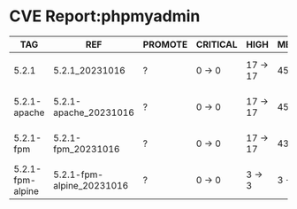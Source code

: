 # CVE Report:phpmyadmin
|       TAG        |            REF            | PROMOTE | CRITICAL |   HIGH   |  MEDIUM  |    LOW     | UNKNOWN |
|------------------|---------------------------|---------|----------|----------|----------|------------|---------|
| 5.2.1            | 5.2.1_20231016            | ?       | 0 -> 0   | 17 -> 17 | 45 -> 45 | 247 -> 247 | 1 -> 1  |
| 5.2.1-apache     | 5.2.1-apache_20231016     | ?       | 0 -> 0   | 17 -> 17 | 45 -> 45 | 247 -> 247 | 1 -> 1  |
| 5.2.1-fpm        | 5.2.1-fpm_20231016        | ?       | 0 -> 0   | 17 -> 17 | 43 -> 43 | 215 -> 215 | 1 -> 1  |
| 5.2.1-fpm-alpine | 5.2.1-fpm-alpine_20231016 | ?       | 0 -> 0   | 3 -> 3   | 3 -> 3   | 0 -> 0     | 0 -> 0  |
